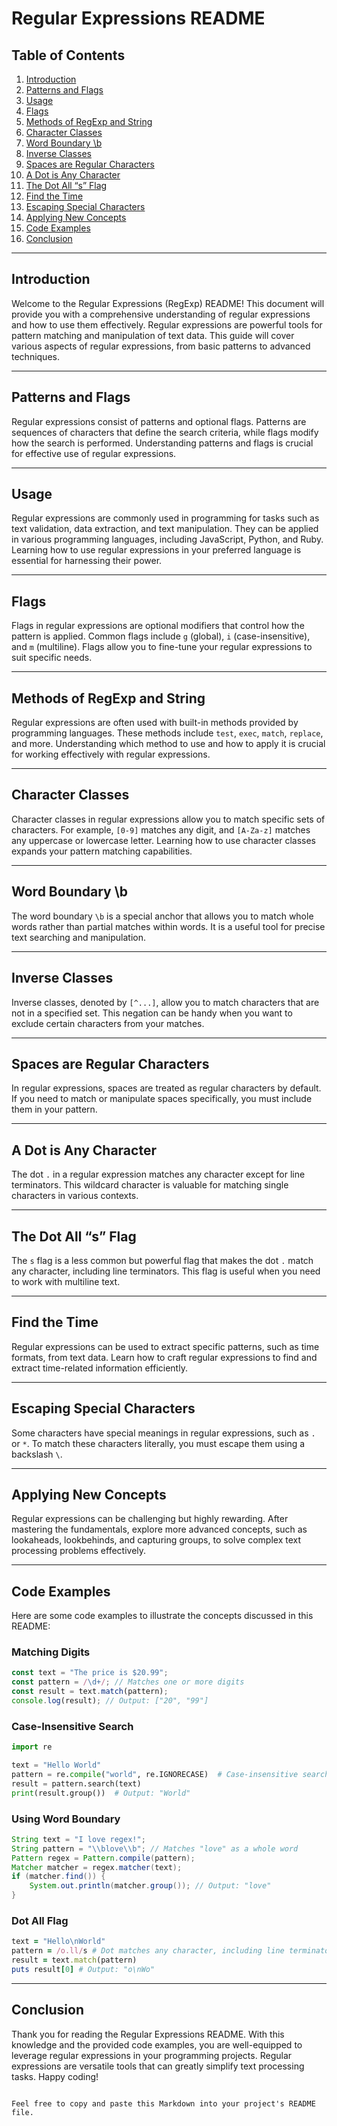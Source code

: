 # Regular Expressions README

## Table of Contents

1. [Introduction](#introduction)
2. [Patterns and Flags](#patterns-and-flags)
3. [Usage](#usage)
4. [Flags](#flags)
5. [Methods of RegExp and String](#methods-of-regexp-and-string)
6. [Character Classes](#character-classes)
7. [Word Boundary \b](#word-boundary-b)
8. [Inverse Classes](#inverse-classes)
9. [Spaces are Regular Characters](#spaces-are-regular-characters)
10. [A Dot is Any Character](#a-dot-is-any-character)
11. [The Dot All “s” Flag](#the-dot-all-s-flag)
12. [Find the Time](#find-the-time)
13. [Escaping Special Characters](#escaping-special-characters)
14. [Applying New Concepts](#applying-new-concepts)
15. [Code Examples](#code-examples)
16. [Conclusion](#conclusion)

---

## Introduction

Welcome to the Regular Expressions (RegExp) README! This document will provide you with a comprehensive understanding of regular expressions and how to use them effectively. Regular expressions are powerful tools for pattern matching and manipulation of text data. This guide will cover various aspects of regular expressions, from basic patterns to advanced techniques.

---

## Patterns and Flags

Regular expressions consist of patterns and optional flags. Patterns are sequences of characters that define the search criteria, while flags modify how the search is performed. Understanding patterns and flags is crucial for effective use of regular expressions.

---

## Usage

Regular expressions are commonly used in programming for tasks such as text validation, data extraction, and text manipulation. They can be applied in various programming languages, including JavaScript, Python, and Ruby. Learning how to use regular expressions in your preferred language is essential for harnessing their power.

---

## Flags

Flags in regular expressions are optional modifiers that control how the pattern is applied. Common flags include `g` (global), `i` (case-insensitive), and `m` (multiline). Flags allow you to fine-tune your regular expressions to suit specific needs.

---

## Methods of RegExp and String

Regular expressions are often used with built-in methods provided by programming languages. These methods include `test`, `exec`, `match`, `replace`, and more. Understanding which method to use and how to apply it is crucial for working effectively with regular expressions.

---

## Character Classes

Character classes in regular expressions allow you to match specific sets of characters. For example, `[0-9]` matches any digit, and `[A-Za-z]` matches any uppercase or lowercase letter. Learning how to use character classes expands your pattern matching capabilities.

---

## Word Boundary \b

The word boundary `\b` is a special anchor that allows you to match whole words rather than partial matches within words. It is a useful tool for precise text searching and manipulation.

---

## Inverse Classes

Inverse classes, denoted by `[^...]`, allow you to match characters that are not in a specified set. This negation can be handy when you want to exclude certain characters from your matches.

---

## Spaces are Regular Characters

In regular expressions, spaces are treated as regular characters by default. If you need to match or manipulate spaces specifically, you must include them in your pattern.

---

## A Dot is Any Character

The dot `.` in a regular expression matches any character except for line terminators. This wildcard character is valuable for matching single characters in various contexts.

---

## The Dot All “s” Flag

The `s` flag is a less common but powerful flag that makes the dot `.` match any character, including line terminators. This flag is useful when you need to work with multiline text.

---

## Find the Time

Regular expressions can be used to extract specific patterns, such as time formats, from text data. Learn how to craft regular expressions to find and extract time-related information efficiently.

---

## Escaping Special Characters

Some characters have special meanings in regular expressions, such as `.` or `*`. To match these characters literally, you must escape them using a backslash `\`.

---

## Applying New Concepts

Regular expressions can be challenging but highly rewarding. After mastering the fundamentals, explore more advanced concepts, such as lookaheads, lookbehinds, and capturing groups, to solve complex text processing problems effectively.

---

## Code Examples

Here are some code examples to illustrate the concepts discussed in this README:

### Matching Digits

```javascript
const text = "The price is $20.99";
const pattern = /\d+/; // Matches one or more digits
const result = text.match(pattern);
console.log(result); // Output: ["20", "99"]
```

### Case-Insensitive Search

```python
import re

text = "Hello World"
pattern = re.compile("world", re.IGNORECASE)  # Case-insensitive search
result = pattern.search(text)
print(result.group())  # Output: "World"
```

### Using Word Boundary

```java
String text = "I love regex!";
String pattern = "\\blove\\b"; // Matches "love" as a whole word
Pattern regex = Pattern.compile(pattern);
Matcher matcher = regex.matcher(text);
if (matcher.find()) {
    System.out.println(matcher.group()); // Output: "love"
}
```

### Dot All Flag

```ruby
text = "Hello\nWorld"
pattern = /o.ll/s # Dot matches any character, including line terminators
result = text.match(pattern)
puts result[0] # Output: "o\nWo"
```

---

## Conclusion

Thank you for reading the Regular Expressions README. With this knowledge and the provided code examples, you are well-equipped to leverage regular expressions in your programming projects. Regular expressions are versatile tools that can greatly simplify text processing tasks. Happy coding!
```

Feel free to copy and paste this Markdown into your project's README file.
